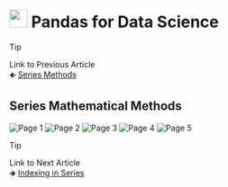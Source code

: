# <picture> <source srcset="https://pandas.pydata.org/static/img/pandas_mark_white.svg" type="image/webp"> <img src="https://pandas.pydata.org/static/img/pandas_mark_white.svg" width="32" height="32"> </picture> Pandas for Data Science 

> [!TIP]  
> Link to Previous Article  
> 🡸 [Series Methods](../Articles/104_series_methods.md)

## Series Mathematical Methods

![Page 1](../Resources/Images/105_01.jpeg) 
![Page 2](../Resources/Images/105_02.jpeg) 
![Page 3](../Resources/Images/105_03.jpeg) 
![Page 4](../Resources/Images/105_04.jpeg) 
![Page 5](../Resources/Images/105_05.jpeg)

> [!TIP]  
> Link to Next Article  
> 🡺 [Indexing in Series](../Articles/106_indexing_in_series.md)
